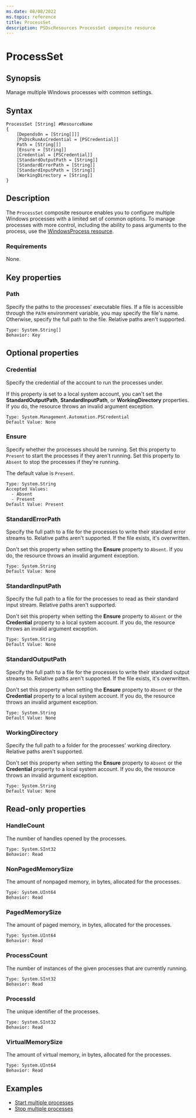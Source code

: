 ```yaml
---
ms.date: 08/08/2022
ms.topic: reference
title: ProcessSet
description: PSDscResources ProcessSet composite resource
---
```


# ProcessSet

## Synopsis

Manage multiple Windows processes with common settings.

## Syntax

```Syntax
ProcessSet [String] #ResourceName
{
    [DependsOn = [String[]]]
    [PsDscRunAsCredential = [PSCredential]]
    Path = [String[]]
    [Ensure = [String]]
    [Credential = [PSCredential]]
    [StandardOutputPath = [String]]
    [StandardErrorPath = [String]]
    [StandardInputPath = [String]]
    [WorkingDirectory = [String]]
}
```

## Description

The `ProcessSet` composite resource enables you to configure multiple Windows processes with a
limited set of common options. To manage processes with more control, including the ability to pass
arguments to the process, use the [WindowsProcess resource][1].

### Requirements

None.

## Key properties

### Path

Specify the paths to the processes' executable files. If a file is accessible through the `PATH`
environment variable, you may specify the file's name. Otherwise, specify the full path to the file.
Relative paths aren't supported.

```
Type: System.String[]
Behavior: Key
```

## Optional properties

### Credential

Specify the credential of the account to run the processes under.

If this property is set to a local system account, you can't set the **StandardOutputPath**,
**StandardInputPath**, or **WorkingDirectory** properties. If you do, the resource throws an invalid
argument exception.

```
Type: System.Management.Automation.PSCredential
Default Value: None
```

### Ensure

Specify whether the processes should be running. Set this property to `Present` to start the
processes if they aren't running. Set this property to `Absent` to stop the processes if they're
running.

The default value is `Present`.

```
Type: System.String
Accepted Values:
  - Absent
  - Present
Default Value: Present
```

### StandardErrorPath

Specify the full path to a file for the processes to write their standard error streams to. Relative
paths aren't supported. If the file exists, it's overwritten.

Don't set this property when setting the **Ensure** property to `Absent`. If you do, the resource
throws an invalid argument exception.

```
Type: System.String
Default Value: None
```

### StandardInputPath

Specify the full path to a file for the processes to read as their standard input stream. Relative
paths aren't supported.

Don't set this property when setting the **Ensure** property to `Absent` or the **Credential**
property to a local system account. If you do, the resource throws an invalid argument exception.

```
Type: System.String
Default Value: None
```

### StandardOutputPath

Specify the full path to a file for the processes to write their standard output streams to.
Relative paths aren't supported. If the file exists, it's overwritten.

Don't set this property when setting the **Ensure** property to `Absent` or the **Credential**
property to a local system account. If you do, the resource throws an invalid argument exception.

```
Type: System.String
Default Value: None
```

### WorkingDirectory

Specify the full path to a folder for the processes' working directory. Relative paths aren't
supported.

Don't set this property when setting the **Ensure** property to `Absent` or the **Credential**
property to a local system account. If you do, the resource throws an invalid argument exception.

```
Type: System.String
Default Value: None
```

## Read-only properties

### HandleCount

The number of handles opened by the processes.

```
Type: System.SInt32
Behavior: Read
```

### NonPagedMemorySize

The amount of nonpaged memory, in bytes, allocated for the processes.

```
Type: System.UInt64
Behavior: Read
```

### PagedMemorySize

The amount of paged memory, in bytes, allocated for the processes.

```
Type: System.UInt64
Behavior: Read
```

### ProcessCount

The number of instances of the given processes that are currently running.

```
Type: System.SInt32
Behavior: Read
```

### ProcessId

The unique identifier of the processes.

```
Type: System.SInt32
Behavior: Read
```

### VirtualMemorySize

The amount of virtual memory, in bytes, allocated for the processes.

```
Type: System.UInt64
Behavior: Read
```

## Examples

- [Start multiple processes][2]
- [Stop multiple processes][3]

<!-- Reference Links -->

[1]: ../WindowsProcess/WindowsProcess.md
[2]: Start.md
[3]: Stop.md
